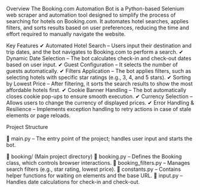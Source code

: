 Overview
The Booking.com Automation Bot is a Python-based Selenium web scraper and automation tool designed to simplify the process of searching for hotels on Booking.com. It automates hotel searches, applies filters, and sorts results based on user preferences, reducing the time and effort required to manually navigate the website.

Key Features
✔ Automated Hotel Search – Users input their destination and trip dates, and the bot navigates to Booking.com to perform a search.
✔ Dynamic Date Selection – The bot calculates check-in and check-out dates based on user input.
✔ Guest Configuration – It selects the number of guests automatically.
✔ Filters Application – The bot applies filters, such as selecting hotels with specific star ratings (e.g., 3, 4, and 5 stars).
✔ Sorting by Lowest Price – After filtering, it sorts the search results to show the most affordable hotels first.
✔ Cookie Banner Handling – The bot automatically closes cookie pop-ups to ensure smooth execution.
✔ Currency Selection – Allows users to change the currency of displayed prices.
✔ Error Handling & Resilience – Implements exception handling to retry actions in case of stale elements or page reloads.

Project Structure


📄 main.py – The entry point of the project; handles user input and starts the bot.

📂 booking/ (Main project directory)
📄 booking.py – Defines the Booking class, which controls browser interactions.
📄 booking_filters.py – Manages search filters (e.g., star rating, lowest price).
📄 constants.py – Contains helper functions for waiting on elements and the base URL.
📄 input.py – Handles date calculations for check-in and check-out.
